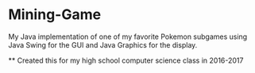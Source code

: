 # Mining-Game

My Java implementation of one of my favorite Pokemon subgames using Java Swing for the GUI and Java Graphics for the display.

** Created this for my high school computer science class in 2016-2017
